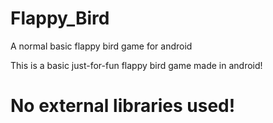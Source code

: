 # Flappy_Bird
A normal basic flappy bird game for android

This is a basic just-for-fun flappy bird game made in android!

# No external libraries used!
